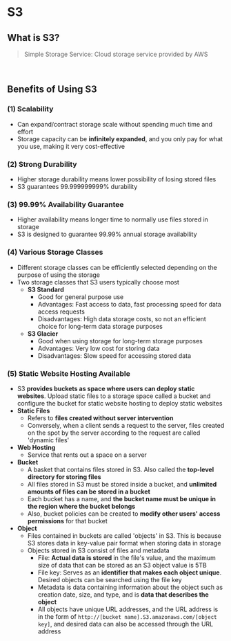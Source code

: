 # S3

## What is S3?

> Simple Storage Service: Cloud storage service provided by AWS

<br/>

## Benefits of Using S3

### (1) Scalability

- Can expand/contract storage scale without spending much time and effort
- Storage capacity can be **infinitely expanded**, and you only pay for what you use, making it very cost-effective

### (2) Strong Durability

- Higher storage durability means lower possibility of losing stored files
- S3 guarantees 99.999999999% durability

### (3) 99.99% Availability Guarantee

- Higher availability means longer time to normally use files stored in storage
- S3 is designed to guarantee 99.99% annual storage availability

### (4) Various Storage Classes

- Different storage classes can be efficiently selected depending on the purpose of using the storage
- Two storage classes that S3 users typically choose most
  - **S3 Standard**
    - Good for general purpose use
    - Advantages: Fast access to data, fast processing speed for data access requests
    - Disadvantages: High data storage costs, so not an efficient choice for long-term data storage purposes
  - **S3 Glacier**
    - Good when using storage for long-term storage purposes
    - Advantages: Very low cost for storing data
    - Disadvantages: Slow speed for accessing stored data

### (5) Static Website Hosting Available

- S3 **provides buckets as space where users can deploy static websites**. Upload static files to a storage space called a bucket and configure the bucket for static website hosting to deploy static websites
- **Static Files**
  - Refers to **files created without server intervention**
  - Conversely, when a client sends a request to the server, files created on the spot by the server according to the request are called 'dynamic files'
- **Web Hosting**
  - Service that rents out a space on a server
- **Bucket**
  - A basket that contains files stored in S3. Also called the **top-level directory for storing files**
  - All files stored in S3 must be stored inside a bucket, and **unlimited amounts of files can be stored in a bucket**
  - Each bucket has a name, and **the bucket name must be unique in the region where the bucket belongs**
  - Also, bucket policies can be created to **modify other users' access permissions** for that bucket
- **Object**
  - Files contained in buckets are called 'objects' in S3. This is because S3 stores data in key-value pair format when storing data in storage
  - Objects stored in S3 consist of files and metadata
    - File: **Actual data is stored** in the file's value, and the maximum size of data that can be stored as an S3 object value is 5TB
    - File key: Serves as an **identifier that makes each object unique**. Desired objects can be searched using the file key
    - Metadata is data containing information about the object such as creation date, size, and type, and is **data that describes the object**
    - All objects have unique URL addresses, and the URL address is in the form of `http://[bucket name].S3.amazonaws.com/[object key]`, and desired data can also be accessed through the URL address
